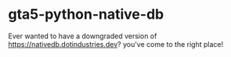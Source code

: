 # gta5-python-native-db
Ever wanted to have a downgraded version of https://nativedb.dotindustries.dev? you've come to the right place!

